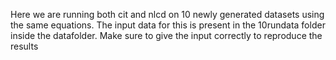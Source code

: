 Here we are running both cit and nlcd on 10 newly generated datasets using the same equations. The input data for this is present in the 10rundata folder inside the datafolder. Make sure to give the input correctly to reproduce the results
